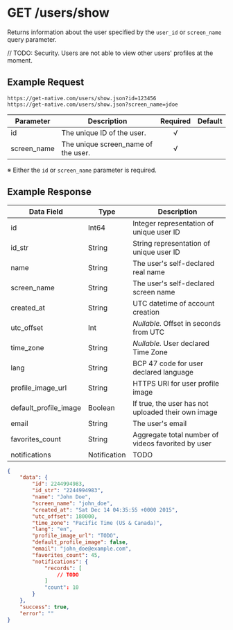 # GET /users/show

Returns information about the user specified by the `user_id` or `screen_name` query parameter.

// TODO: Security. Users are not able to view other users' profiles at the moment.

## Example Request

```
https://get-native.com/users/show.json?id=123456
https://get-native.com/users/show.json?screen_name=jdoe
```

| Parameter   	| Description                         	| Required 	| Default 	|
|-------------	|-------------------------------------	|:--------:	|---------	|
| id          	| The unique ID of the user.          	|     √    	|         	|
| screen_name 	| The unique screen_name of the user. 	|     √    	|         	|

※ Either the `id` or `screen_name` parameter is required.

## Example Response

| Data Field            | Type         | Description                                        |
|-----------------------|--------------|----------------------------------------------------|
| id                    | Int64        |  Integer representation of unique user ID          |
| id_str                | String       |  String representation of unique user ID           |
| name                  | String       |  The user's self-declared real name                |
| screen_name           | String       |  The user's self-declared screen name              |
| created_at            | String       |  UTC datetime of account creation                  |
| utc_offset            | Int          |  _Nullable._ Offset in seconds from UTC            |
| time_zone             | String       |  _Nullable._ User declared Time Zone               |
| lang                  | String       |  BCP 47 code for user declared language            |
| profile_image_url     | String       |  HTTPS URI for user profile image                  |
| default_profile_image | Boolean      | If true, the user has not uploaded their own image |
| email                 | String       | The user's email                                   |
| favorites_count       | String       | Aggregate total number of videos favorited by user |
| notifications         | Notification | TODO                                               |

```json
{
	"data": {
		"id": 2244994983,
		"id_str": "2244994983",
		"name": "John Doe",
		"screen_name": "john_doe",
		"created_at": "Sat Dec 14 04:35:55 +0000 2015",
		"utc_offset": 180000,
		"time_zone": "Pacific Time (US & Canada)",
		"lang": "en",
		"profile_image_url": "TODO",
		"default_profile_image": false,
		"email": "john_doe@example.com",
		"favorites_count": 45,
		"notifications": {
			"records": [
				// TODO
			]
			"count": 10
		}
	},
	"success": true,
	"error": ""
}
```
